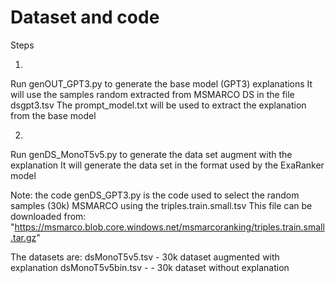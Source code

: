 # Dataset and code
Steps

1)
Run genOUT_GPT3.py to generate the base model (GPT3) explanations
It will use the samples random extracted from MSMARCO DS in the file dsgpt3.tsv
The prompt_model.txt will be used to extract the explanation from the base model

2)
Run genDS_MonoT5v5.py to generate the data set augment with the explanation
It will generate the data set in the format used by the ExaRanker model

Note:
the code genDS_GPT3.py is the code used to select the random samples (30k) MSMARCO using the triples.train.small.tsv
This file can be downloaded from: "https://msmarco.blob.core.windows.net/msmarcoranking/triples.train.small.tar.gz"

The datasets are:
dsMonoT5v5.tsv - 30k dataset augmented with explanation
dsMonoT5v5bin.tsv - - 30k dataset without explanation
